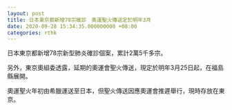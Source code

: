 ```yaml
---
layout: post
title: 日本東京都新增78宗確診　奧運聖火傳送定於明年3月
date: 2020-09-28 15:34:35.000000000 +08:00
categories: rthk
---
```


日本東京都新增78宗新型肺炎確診個案，累計2萬5千多宗。

另外，東京奧組委透露，延期的奧運會聖火傳送，現定於明年3月25日起，在福島縣展開。

奧運聖火年初由希臘運送至日本，但聖火傳送因應奧運會推遲舉行，現時存放在東京。
